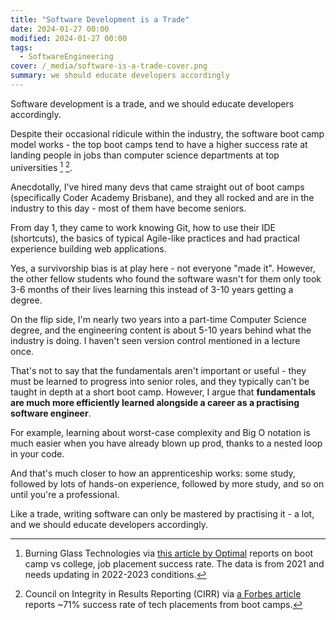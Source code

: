 ```yaml
---
title: "Software Development is a Trade"
date: 2024-01-27 00:00
modified: 2024-01-27 00:00
tags:
  - SoftwareEngineering
cover: /_media/software-is-a-trade-cover.png
summary: we should educate developers accordingly
---
```


Software development is a trade, and we should educate developers accordingly.

Despite their occasional ridicule within the industry, the software boot camp model works - the top boot camps tend to have a higher success rate at landing people in jobs than computer science departments at top universities [^1] [^2].

Anecdotally, I've hired many devs that came straight out of boot camps (specifically Coder Academy Brisbane), and they all rocked and are in the industry to this day - most of them have become seniors.

From day 1, they came to work knowing Git, how to use their IDE (shortcuts), the basics of typical Agile-like practices and had practical experience building web applications.

Yes, a survivorship bias is at play here - not everyone "made it". However, the other fellow students who found the software wasn't for them only took 3-6 months of their lives learning this instead of 3-10 years getting a degree.

On the flip side, I'm nearly two years into a part-time Computer Science degree, and the engineering content is about 5-10 years behind what the industry is doing. I haven't seen version control mentioned in a lecture once.

That's not to say that the fundamentals aren't important or useful - they must be learned to progress into senior roles, and they typically can't be taught in depth at a short boot camp. However, I argue that **fundamentals are much more efficiently learned alongside a career as a practising software engineer**. 

For example, learning about worst-case complexity and Big O notation is much easier when you have already blown up prod, thanks to a nested loop in your code.

And that's much closer to how an apprenticeship works: some study, followed by lots of hands-on experience, followed by more study, and so on until you're a professional.

Like a trade, writing software can only be mastered by practising it - a lot, and we should educate developers accordingly.

 [^1]: Burning Glass Technologies via [this article by Optimal](https://www.linkedin.com/pulse/new-data-shows-which-bootcamps-have-higher-tech-employment-) reports on boot camp vs college, job placement success rate. The data is from 2021 and needs updating in 2022-2023 conditions.
[^2]: Council on Integrity in Results Reporting (CIRR) via [a Forbes article](https://www.forbes.com/advisor/education/bootcamps-job-guarantee/#:~:text=Yes%2C%20it's%20realistic%20to%20get,placement%20and%20career%20outcomes%20data.) reports ~71% success rate of tech placements from boot camps.